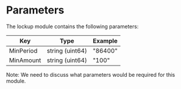 <!--
order: 8
-->

# Parameters

The lockup module contains the following parameters:

| Key                    | Type            | Example |
| ---------------------- | --------------- | ------- |
| MinPeriod              | string (uint64) | "86400" |
| MinAmount              | string (uint64) | "100"   |

Note:
We need to discuss what parameters would be required for this module.